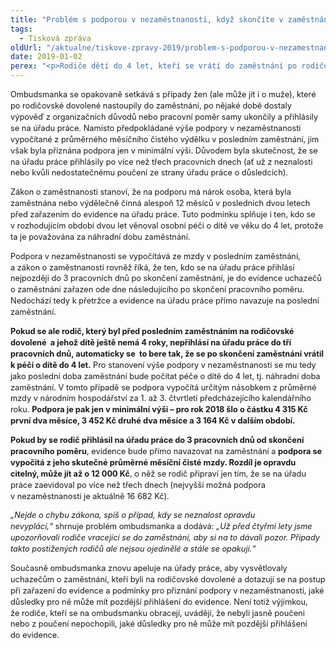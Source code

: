 ```yaml
---
title: "Problém s podporou v nezaměstnanosti, když skončíte v zaměstnání po návratu z rodičovské dovolené"
tags:
  - Tisková zpráva
oldUrl: "/aktualne/tiskove-zpravy-2019/problem-s-podporou-v-nezamestnanosti-kdyz-skoncite-v-zamestnani-po-navratu-z-rodicovske-1"
date: 2019-01-02
perex: "<p>Rodiče dětí do 4 let, kteří se vrátí do zaměstnání po rodičovské dovolené, jejich pracovní poměr následně skončí, a nemají vyhlídky na brzké zaměstnání, by si měli dát pozor, aby se na úřadu práce přihlásili nejpozději do 3 pracovních dnů od skončení pracovního poměru. Pokud splňují zákonné podmínky pro přiznání podpory v nezaměstnanosti, ale do evidence úřadu práce přihlásí později, podpora jim bude přiznána jen v minimální výši.</p>"
---
```


<!-- imported from the old website -->

<p style="line-height: 17.92px; font-size: 12.8px;">Ombudsmanka se opakovaně setkává s případy žen (ale může jít i o muže), které po rodičovské dovolené nastoupily do zaměstnání, po nějaké době dostaly výpověď z organizačních důvodů nebo pracovní poměr samy ukončily a přihlásily se na úřadu práce. Namísto předpokládané výše podpory v nezaměstnanosti vypočítané z průměrného měsíčního čistého výdělku v posledním zaměstnání, jim však byla přiznána podpora jen v minimální výši. Důvodem byla skutečnost, že se na úřadu práce přihlásily po více než třech pracovních dnech (ať už z neznalosti nebo kvůli nedostatečnému poučení ze strany úřadu práce o důsledcích).</p><p style="line-height: 17.92px; font-size: 12.8px;">Zákon o zaměstnanosti stanoví, že na podporu má nárok osoba, která byla zaměstnána nebo výdělečně činná alespoň 12 měsíců v posledních dvou letech před zařazením do evidence na úřadu práce. Tuto podmínku splňuje i ten, kdo se v rozhodujícím období dvou let věnoval osobní péči o dítě ve věku do 4 let, protože ta je považována za náhradní dobu zaměstnání.</p><p style="line-height: 17.92px; font-size: 12.8px;">Podpora v nezaměstnanosti se vypočítává ze mzdy v posledním zaměstnání, a zákon o zaměstnanosti rovněž říká, že ten, kdo se na úřadu práce přihlásí nejpozději do 3 pracovních dnů po skončení zaměstnání, je do evidence uchazečů o zaměstnání zařazen ode dne následujícího po skončení pracovního poměru. Nedochází tedy k přetržce a evidence na úřadu práce přímo navazuje na poslední zaměstnání.</p><p style="line-height: 17.92px; font-size: 12.8px;"><b>Pokud se ale rodič, který byl před posledním zaměstnáním na rodičovské dovolené  a jehož dítě ještě nemá 4 roky, nepřihlásí na úřadu práce do tří pracovních dnů, automaticky se  to bere tak, že se po skončení zaměstnání vrátil k péči o dítě do 4 let.</b> Pro stanovení výše podpory v nezaměstnanosti se mu tedy jako poslední doba zaměstnání bude počítat péče o dítě do 4 let, tj. náhradní doba zaměstnání. V tomto případě se podpora vypočítá určitým násobkem z průměrné mzdy v národním hospodářství za 1. až 3. čtvrtletí předcházejícího kalendářního roku. <b>Podpora je pak jen v minimální výši – pro rok 2018 šlo o částku 4 315 Kč první dva měsíce, 3 452 Kč druhé dva měsíce a 3 164 Kč v dalším období.</b></p><p style="line-height: 17.92px; font-size: 12.8px;"><b>Pokud by se rodič přihlásil na úřadu práce do 3 pracovních dnů od skončení pracovního poměru</b>, evidence bude přímo navazovat na zaměstnání a <b>podpora se vypočítá z jeho skutečné průměrné měsíční čisté mzdy. Rozdíl je opravdu citelný, může jít až o 12 000 Kč</b>, o něž se rodič připraví jen tím, že se na úřadu práce zaevidoval po více než třech dnech (nejvyšší možná podpora v nezaměstnanosti je aktuálně 16 682 Kč).</p><p style="line-height: 17.92px; font-size: 12.8px;"><i>„Nejde o chybu zákona, spíš o případ, kdy se neznalost opravdu nevyplácí,“</i> shrnuje problém ombudsmanka a dodává: <i>„Už před čtyřmi lety jsme upozorňovali rodiče vracející se do zaměstnání, aby si na to dávali pozor. Případy takto postižených rodičů ale nejsou ojedinělé a stále se opakují.“</i></p><p style="line-height: 17.92px; font-size: 12.8px;">Současně ombudsmanka znovu apeluje na úřady práce, aby vysvětlovaly uchazečům o zaměstnání, kteří byli na rodičovské dovolené a dotazují se na postup při zařazení do evidence a podmínky pro přiznání podpory v nezaměstnanosti, jaké důsledky pro ně může mít pozdější přihlášení do evidence. Není totiž výjimkou, že rodiče, kteří se na ombudsmanku obracejí, uvádějí, že nebyli jasně poučeni nebo z poučení nepochopili, jaké důsledky pro ně může mít pozdější přihlášení do evidence.</p>
